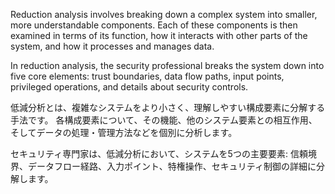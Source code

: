 
Reduction analysis involves breaking down a complex system into smaller, more understandable components. 
Each of these components is then examined in terms of its function, how it interacts with other parts of the system, and how it processes and manages data.

In reduction analysis, the security professional breaks the system down into five core elements: trust boundaries, data flow paths, input points, privileged operations, and details about security controls.

低減分析とは、複雑なシステムをより小さく、理解しやすい構成要素に分解する手法です。
各構成要素について、その機能、他のシステム要素との相互作用、そしてデータの処理・管理方法などを個別に分析します。

セキュリティ専門家は、低減分析において、システムを5つの主要要素: 信頼境界、データフロー経路、入力ポイント、特権操作、セキュリティ制御の詳細に分解します。
